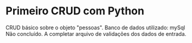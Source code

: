  # Primeiro CRUD com Python
  
 CRUD básico sobre o objeto "pessoas". Banco de dados utilizado: mySql
 Não concluído. A completar arquivo de validações dos dados de entrada.
